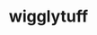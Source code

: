 ---
id: 40
title: wigglytuff
types: [normal,fairy]
image: https://raw.githubusercontent.com/PokeAPI/sprites/master/sprites/pokemon/40.png
---